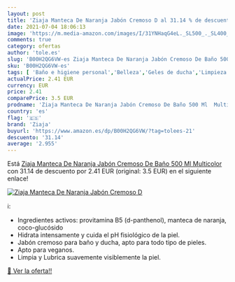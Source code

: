 ```yaml
---
layout: post
title: 'Ziaja Manteca De Naranja Jabón Cremoso D al 31.14 % de descuento'
date: 2021-07-04 18:06:13
image: 'https://m.media-amazon.com/images/I/31YNHaqG4eL._SL500_._SL400_.jpg'
comments: true
category: ofertas
author: 'tole.es'
slug: 'B00H2QG6VW-es Ziaja Manteca De Naranja Jabón Cremoso De Baño 500 Ml...'
sku: 'B00H2QG6VW-es'
tags: [ 'Baño e higiene personal','Belleza','Geles de ducha','Limpieza personal','jabón','ziaja', ]
actualPrice: 2.41 EUR
currency: EUR
price: 2.41
comparePrice: 3.5 EUR
prodname: 'Ziaja Manteca De Naranja Jabón Cremoso De Baño 500 Ml  Multicolor'
country: 'es'
flag: '🇪🇸'
brand: 'Ziaja'
buyurl: 'https://www.amazon.es/dp/B00H2QG6VW/?tag=tolees-21'
descuento: '31.14'
average: '2.955'
---
```


Está [Ziaja Manteca De Naranja Jabón Cremoso De Baño 500 Ml  Multicolor](https://www.amazon.es/dp/B00H2QG6VW/?tag=tolees-21) con 31.14 de descuento por 2.41 EUR (original: 3.5 EUR) en el siguiente enlace!

[![Ziaja Manteca De Naranja Jabón Cremoso D](https://m.media-amazon.com/images/I/31YNHaqG4eL._SL500_._SL400_.jpg)](https://www.amazon.es/dp/B00H2QG6VW/?tag=tolees-21)

ℹ️:

- Ingredientes activos: provitamina B5 (d-panthenol), manteca de naranja, coco-glucósido
- Hidrata intensamente y cuida el pH fisiológico de la piel.
- Jabón cremoso para baño y ducha, apto para todo tipo de pieles.
- Apto para veganos.
- Limpia y Lubrica suavemente visiblemente la piel.

[🛒 Ver la oferta!!](https://www.amazon.es/dp/B00H2QG6VW/?tag=tolees-21)
